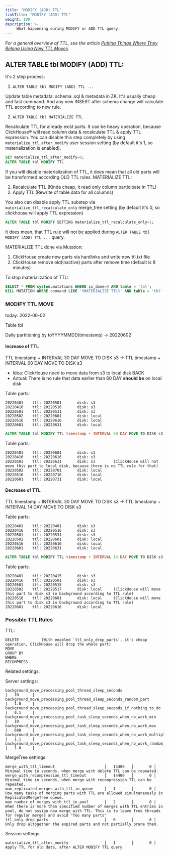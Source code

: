 ```yaml
---
title: "MODIFY (ADD) TTL"
linkTitle: "MODIFY (ADD) TTL"
weight: 100
description: >-
     What happening during MODIFY or ADD TTL query. 
---
```


*For a general overview of TTL, see the article [Putting Things Where They Belong Using New TTL Moves](https://altinity.com/blog/2020-3-23-putting-things-where-they-belong-using-new-ttl-moves).*

## ALTER TABLE tbl MODIFY (ADD) TTL:

It's 2 step process:

1. `ALTER TABLE tbl MODIFY (ADD) TTL ...`

Update table metadata: schema .sql & metadata in ZK.
It's usually cheap and fast command. And any new INSERT after schema change will calculate TTL according to new rule.


2. `ALTER TABLE tbl MATERIALIZE TTL`

Recalculate TTL for already exist parts.
It can be heavy operation, because ClickHouse® will read column data & recalculate TTL & apply TTL expression.
You can disable this step completely by using `materialize_ttl_after_modify` user session setting (by default it's 1, so materialization is enabled).


```sql
SET materialize_ttl_after_modify=0;
ALTER TABLE tbl MODIFY TTL
```

If you will disable materialization of TTL, it does mean that all old parts will be transformed according OLD TTL rules. 
MATERIALIZE TTL:

1. Recalculate TTL  (Kinda cheap, it read only column participate in TTL)
2. Apply TTL        (Rewrite of table data for all columns)

You also can disable apply TTL substep via `materialize_ttl_recalculate_only` merge_tree setting (by default it's 0, so clickhouse will apply TTL expression)

```sql
ALTER TABLE tbl MODIFY SETTING materialize_ttl_recalculate_only=1;
```

It does mean, that TTL rule will not be applied during `ALTER TABLE tbl MODIFY (ADD) TTL ...` query.

MATERIALIZE TTL done via Mutation:
1. ClickHouse create new parts via hardlinks and write new ttl.txt file
2. ClickHouse remove old(inactive) parts after remove time (default is 8 minutes) 

To stop materialization of TTL:

```sql
SELECT * FROM system.mutations WHERE is_done=0 AND table = 'tbl';
KILL MUTATION WHERE command LIKE '%MATERIALIZE TTL%' AND table = 'tbl'
```

### MODIFY TTL MOVE 

today: 2022-06-02

Table tbl

Daily partitioning by toYYYYMMDD(timestamp) -> 20220602

#### Increase of TTL

TTL timestamp + INTERVAL 30 DAY MOVE TO DISK s3 -> TTL timestamp + INTERVAL 60 DAY MOVE TO DISK s3

* Idea: ClickHouse need to move data from s3 to local disk BACK
* Actual: There is no rule that data earlier than 60 DAY **should be** on local disk

Table parts:

```
20220401    ttl: 20220501       disk: s3
20220416    ttl: 20220516       disk: s3
20220501    ttl: 20220531       disk: s3
20220502    ttl: 20220601       disk: local
20220516    ttl: 20220616       disk: local
20220601    ttl: 20220631       disk: local
```

```sql
ALTER TABLE tbl MODIFY TTL timestamp + INTERVAL 60 DAY MOVE TO DISK s3;
```

Table parts:

```
20220401    ttl: 20220601       disk: s3
20220416    ttl: 20220616       disk: s3
20220501    ttl: 20220631       disk: s3        (ClickHouse will not move this part to local disk, because there is no TTL rule for that)
20220502    ttl: 20220701       disk: local
20220516    ttl: 20220716       disk: local
20220601    ttl: 20220731       disk: local
```

#### Decrease of TTL

TTL timestamp + INTERVAL 30 DAY MOVE TO DISK s3 -> TTL timestamp + INTERVAL 14 DAY MOVE TO DISK s3

Table parts:

```
20220401    ttl: 20220401       disk: s3
20220416    ttl: 20220516       disk: s3
20220501    ttl: 20220531       disk: s3        
20220502    ttl: 20220601       disk: local     
20220516    ttl: 20220616       disk: local
20220601    ttl: 20220631       disk: local
```

```sql
ALTER TABLE tbl MODIFY TTL timestamp + INTERVAL 14 DAY MOVE TO DISK s3;
```

Table parts:

```
20220401    ttl: 20220415       disk: s3
20220416    ttl: 20220501       disk: s3
20220501    ttl: 20220515       disk: s3
20220502    ttl: 20220517       disk: local     (ClickHouse will move this part to disk s3 in background according to TTL rule)
20220516    ttl: 20220601       disk: local     (ClickHouse will move this part to disk s3 in background according to TTL rule)
20220601    ttl: 20220616       disk: local
```

### Possible TTL Rules

TTL:
```
DELETE          (With enabled `ttl_only_drop_parts`, it's cheap operation, ClickHouse will drop the whole part)
MOVE
GROUP BY
WHERE
RECOMPRESS
```

Related settings:

Server settings:

```
background_move_processing_pool_thread_sleep_seconds                        |   10      |
background_move_processing_pool_thread_sleep_seconds_random_part            |   1.0     |
background_move_processing_pool_thread_sleep_seconds_if_nothing_to_do       |   0.1     |
background_move_processing_pool_task_sleep_seconds_when_no_work_min         |   10      |
background_move_processing_pool_task_sleep_seconds_when_no_work_max         |   600     |
background_move_processing_pool_task_sleep_seconds_when_no_work_multiplier  |   1.1     |
background_move_processing_pool_task_sleep_seconds_when_no_work_random_part |   1.0     |
```

MergeTree settings:

```
merge_with_ttl_timeout                      │   14400   │       0 │ Minimal time in seconds, when merge with delete TTL can be repeated.
merge_with_recompression_ttl_timeout        │   14400   │       0 │ Minimal time in seconds, when merge with recompression TTL can be repeated.
max_replicated_merges_with_ttl_in_queue     │   1       │       0 │ How many tasks of merging parts with TTL are allowed simultaneously in ReplicatedMergeTree queue.
max_number_of_merges_with_ttl_in_pool       │   2       │       0 │ When there is more than specified number of merges with TTL entries in pool, do not assign new merge with TTL. This is to leave free threads for regular merges and avoid "Too many parts"
ttl_only_drop_parts                         │   0       │       0 │ Only drop altogether the expired parts and not partially prune them.
```

Session settings:

```
materialize_ttl_after_modify                │   1       │       0 │ Apply TTL for old data, after ALTER MODIFY TTL query 
```
